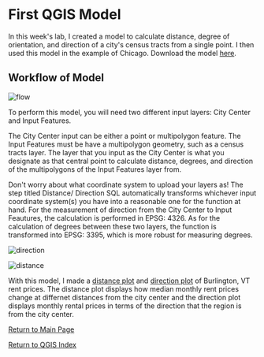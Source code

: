 # First QGIS Model
In this week's lab, I created a model to calculate distance, degree of orientation, and direction of a city's census tracts from a single point. I then used this model in the example of Chicago. Download the model [here](https://github.com/Ian8VT/Ian8VT.github.io/blob/master/QGIS/Lab%201%20and%202/distance_cardinaldirection.model3).

## Workflow of Model

![flow](https://github.com/Ian8VT/Ian8VT.github.io/blob/master/QGIS/Lab%201/model_final.png)

To perform this model, you will need two different input layers: City Center and Input Features.

The City Center input can be either a point or multipolygon feature. The Input Features must be have a multipolygon geometry, such as a census tracts layer. The layer that you input as the City Center is what you designate as that central point to calculate distance, degrees, and direction of the multipolygons of the Input Features layer from. 

Don't worry about what coordinate system to upload your layers as! The step titled Distance/ Direction SQL automatically transforms whichever input coordinate system(s) you have into a reasonable one for the function at hand. For the measurement of direction from the City Center to Input Feautures, the calculation is performed in EPSG: 4326. As for the calculation of degrees between these two layers, the function is transformed into EPSG: 3395, which is more robust for measuring degrees. 


![direction](https://github.com/Ian8VT/Ian8VT.github.io/blob/master/QGIS/Lab%201/Chicago_Cardinal.png)

![distance](https://github.com/Ian8VT/Ian8VT.github.io/blob/master/QGIS/Lab%201/Chicago_Distance.png)

With this model, I made a [distance plot](https://github.com/Ian8VT/Ian8VT.github.io/blob/master/QGIS/Lab%201%20and%202/scatterplot2.html) and [direction plot](https://github.com/Ian8VT/Ian8VT.github.io/blob/master/QGIS/Lab%201%20and%202/polarplot2.html) of Burlington, VT rent prices. The distance plot displays how median monthly rent prices change at differnet distances from the city center and the direction plot displays monthly rental prices in terms of the direction that the region is from the city center. 

[Return to Main Page](index.md)

[Return to QGIS Index](https://github.com/Ian8VT/Ian8VT.github.io/blob/master/QGIS/QGIS%20Index.md)

